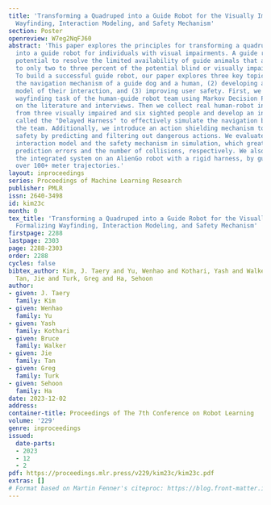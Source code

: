 ```yaml
---
title: 'Transforming a Quadruped into a Guide Robot for the Visually Impaired: Formalizing
  Wayfinding, Interaction Modeling, and Safety Mechanism'
section: Poster
openreview: W7eg2NqFJ60
abstract: 'This paper explores the principles for transforming a quadrupedal robot
  into a guide robot for individuals with visual impairments. A guide robot has great
  potential to resolve the limited availability of guide animals that are accessible
  to only two to three percent of the potential blind or visually impaired (BVI) users.
  To build a successful guide robot, our paper explores three key topics: (1) formalizing
  the navigation mechanism of a guide dog and a human, (2) developing a data-driven
  model of their interaction, and (3) improving user safety. First, we formalize the
  wayfinding task of the human-guide robot team using Markov Decision Processes based
  on the literature and interviews. Then we collect real human-robot interaction data
  from three visually impaired and six sighted people and develop an interaction model
  called the "Delayed Harness" to effectively simulate the navigation behaviors of
  the team. Additionally, we introduce an action shielding mechanism to enhance user
  safety by predicting and filtering out dangerous actions. We evaluate the developed
  interaction model and the safety mechanism in simulation, which greatly reduce the
  prediction errors and the number of collisions, respectively. We also demonstrate
  the integrated system on an AlienGo robot with a rigid harness, by guiding users
  over 100+ meter trajectories.'
layout: inproceedings
series: Proceedings of Machine Learning Research
publisher: PMLR
issn: 2640-3498
id: kim23c
month: 0
tex_title: 'Transforming a Quadruped into a Guide Robot for the Visually Impaired:
  Formalizing Wayfinding, Interaction Modeling, and Safety Mechanism'
firstpage: 2288
lastpage: 2303
page: 2288-2303
order: 2288
cycles: false
bibtex_author: Kim, J. Taery and Yu, Wenhao and Kothari, Yash and Walker, Bruce and
  Tan, Jie and Turk, Greg and Ha, Sehoon
author:
- given: J. Taery
  family: Kim
- given: Wenhao
  family: Yu
- given: Yash
  family: Kothari
- given: Bruce
  family: Walker
- given: Jie
  family: Tan
- given: Greg
  family: Turk
- given: Sehoon
  family: Ha
date: 2023-12-02
address:
container-title: Proceedings of The 7th Conference on Robot Learning
volume: '229'
genre: inproceedings
issued:
  date-parts:
  - 2023
  - 12
  - 2
pdf: https://proceedings.mlr.press/v229/kim23c/kim23c.pdf
extras: []
# Format based on Martin Fenner's citeproc: https://blog.front-matter.io/posts/citeproc-yaml-for-bibliographies/
---
```

